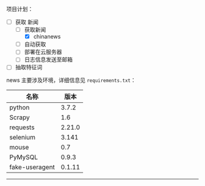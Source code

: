 项目计划：

- [ ] 获取 新闻
  - [ ] 获取新闻
    - [x] chinanews
  - [ ] 自动获取
  - [ ] 部署在云服务器
  - [ ] 日志信息发送至邮箱
- [ ] 抽取特征词

news 主要涉及环境，详细信息见 `requirements.txt`：

| 名称           | 版本   |
| -------------- | ------ |
| python         | 3.7.2  |
| Scrapy         | 1.6    |
| requests       | 2.21.0 |
| selenium       | 3.141  |
| mouse          | 0.7    |
| PyMySQL        | 0.9.3  |
| fake-useragent | 0.1.11 |

***

